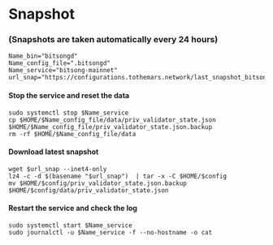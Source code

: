 # Snapshot

### (Snapshots are taken automatically every 24 hours)

```
Name_bin="bitsongd"
Name_config_file=".bitsongd"
Name_service="bitsong-mainnet"
url_snap="https://configurations.tothemars.network/last_snapshot_bitsong.tar.lz4"
```

#### Stop the service and reset the data <a href="#stop-the-service-and-reset-the-data" id="stop-the-service-and-reset-the-data"></a>

```
sudo systemctl stop $Name_service
cp $HOME/$Name_config_file/data/priv_validator_state.json $HOME/$Name_config_file/priv_validator_state.json.backup
rm -rf $HOME/$Name_config_file/data
```

#### Download latest snapshot <a href="#download-latest-snapshot" id="download-latest-snapshot"></a>

```
wget $url_snap --inet4-only
lz4 -c -d $(basename "$url_snap")  | tar -x -C $HOME/$config
mv $HOME/$config/priv_validator_state.json.backup $HOME/$config/data/priv_validator_state.json
```

#### Restart the service and check the log <a href="#restart-the-service-and-check-the-log" id="restart-the-service-and-check-the-log"></a>

```
sudo systemctl start $Name_service
sudo journalctl -u $Name_service -f --no-hostname -o cat
```
